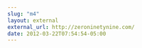 ```yaml
---
slug: "m4"
layout: external
external_url: http://zeroninetynine.com/
date: 2012-03-22T07:54:54-05:00
---
```

